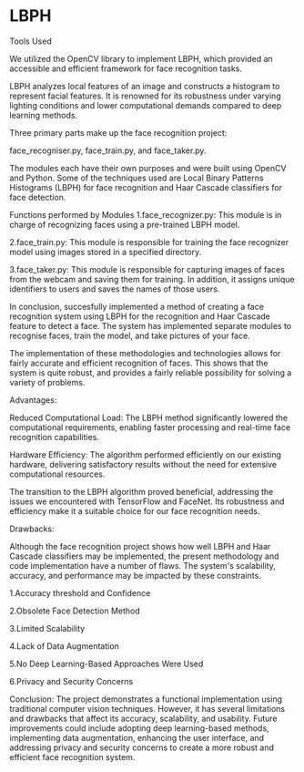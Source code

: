 # LBPH

 Tools Used 

We utilized the OpenCV library to implement LBPH, which provided an accessible and efficient framework for face recognition tasks.

LBPH analyzes local features of an image and constructs a histogram to represent facial features. It is renowned for its robustness under varying lighting conditions and lower computational demands compared to deep learning methods.

Three primary parts make up the face recognition project:


 face_recogniser.py, face_train.py, and face_taker.py.

 The modules each have their own purposes and were built using OpenCV and Python. Some of the techniques used are Local Binary Patterns Histograms (LBPH) for face recognition and Haar Cascade classifiers for face detection.


Functions performed by Modules
1.face_recognizer.py:
This module is in charge of recognizing faces using a pre-trained LBPH model.


2.face_train.py:
This module is responsible for training the face recognizer model using images stored in a specified directory.


3.face_taker.py:
This module is responsible for capturing images of faces from the webcam and saving them for training. In addition, it assigns unique identifiers to users and saves the names of those users.



In conclusion, succesfully implemented a method of creating a face recognition system using LBPH for the recognition and Haar Cascade feature to detect a face. The system has implemented separate modules to recognise faces, train the model, and take pictures of your face.


The implementation of these methodologies and technologies allows for fairly accurate and efficient recognition of faces. This shows that the system is quite robust, and provides a fairly reliable possibility for solving a variety of problems.



Advantages:

Reduced Computational Load: The LBPH method significantly lowered the computational requirements, enabling faster processing and real-time face recognition capabilities.

Hardware Efficiency: The algorithm performed efficiently on our existing hardware, delivering satisfactory results without the need for extensive computational resources.

The transition to the LBPH algorithm proved beneficial, addressing the issues we encountered with TensorFlow and FaceNet. Its robustness and efficiency make it a suitable choice for our face recognition needs.

Drawbacks:


Although the face recognition project shows how well LBPH and Haar Cascade classifiers may be implemented, the present methodology and code implementation have a number of flaws. The system's scalability, accuracy, and performance may be impacted by these constraints.

1.Accuracy threshold and Confidence 

2.Obsolete Face Detection Method

3.Limited Scalability

4.Lack of Data Augmentation

5.No Deep Learning-Based Approaches Were Used

6.Privacy and Security Concerns



Conclusion:
The  project demonstrates a functional implementation using traditional computer vision techniques. However, it has several limitations and drawbacks that affect its accuracy, scalability, and usability. Future improvements could include adopting deep learning-based methods, implementing data augmentation, enhancing the user interface, and addressing privacy and security concerns to create a more robust and efficient face recognition system.




